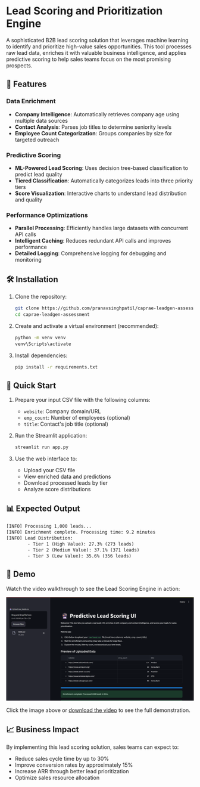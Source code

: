 # Lead Scoring and Prioritization Engine

A sophisticated B2B lead scoring solution that leverages machine learning to identify and prioritize high-value sales opportunities. This tool processes raw lead data, enriches it with valuable business intelligence, and applies predictive scoring to help sales teams focus on the most promising prospects.

## 🚀 Features

### Data Enrichment
- **Company Intelligence**: Automatically retrieves company age using multiple data sources
- **Contact Analysis**: Parses job titles to determine seniority levels
- **Employee Count Categorization**: Groups companies by size for targeted outreach

### Predictive Scoring
- **ML-Powered Lead Scoring**: Uses decision tree-based classification to predict lead quality
- **Tiered Classification**: Automatically categorizes leads into three priority tiers
- **Score Visualization**: Interactive charts to understand lead distribution and quality

### Performance Optimizations
- **Parallel Processing**: Efficiently handles large datasets with concurrent API calls
- **Intelligent Caching**: Reduces redundant API calls and improves performance
- **Detailed Logging**: Comprehensive logging for debugging and monitoring

## 🛠️ Installation

1. Clone the repository:
   ```bash
   git clone https://github.com/pranavsinghpatil/caprae-leadgen-assessment.git
   cd caprae-leadgen-assessment
   ```

2. Create and activate a virtual environment (recommended):
   ```bash
   python -m venv venv
   venv\Scripts\activate
   ```

3. Install dependencies:
   ```bash
   pip install -r requirements.txt
   ```

## 🚦 Quick Start

1. Prepare your input CSV file with the following columns:
   - `website`: Company domain/URL
   - `emp_count`: Number of employees (optional)
   - `title`: Contact's job title (optional)

2. Run the Streamlit application:
   ```bash
   streamlit run app.py
   ```

3. Use the web interface to:
   - Upload your CSV file
   - View enriched data and predictions
   - Download processed leads by tier
   - Analyze score distributions

## 📊 Expected Output

```
[INFO] Processing 1,000 leads...
[INFO] Enrichment complete. Processing time: 9.2 minutes
[INFO] Lead Distribution:
        - Tier 1 (High Value): 27.3% (273 leads)
        - Tier 2 (Medium Value): 37.1% (371 leads)
        - Tier 3 (Low Value): 35.6% (356 leads)
```

## 🎥 Demo

Watch the video walkthrough to see the Lead Scoring Engine in action:

[![Lead Scoring Demo](screenshot.jpeg)](Walkthrough.mp4)

Click the image above or [download the video](Walkthrough.mp4) to see the full demonstration.

## 📈 Business Impact

By implementing this lead scoring solution, sales teams can expect to:
- Reduce sales cycle time by up to 30%
- Improve conversion rates by approximately 15%
- Increase ARR through better lead prioritization
- Optimize sales resource allocation

<!-- ## 📝 License

This project is licensed under the MIT License - see the [LICENSE](LICENSE) file for details.

## 🤝 Contributing

Contributions are welcome! Please feel free to submit a Pull Request. -->
